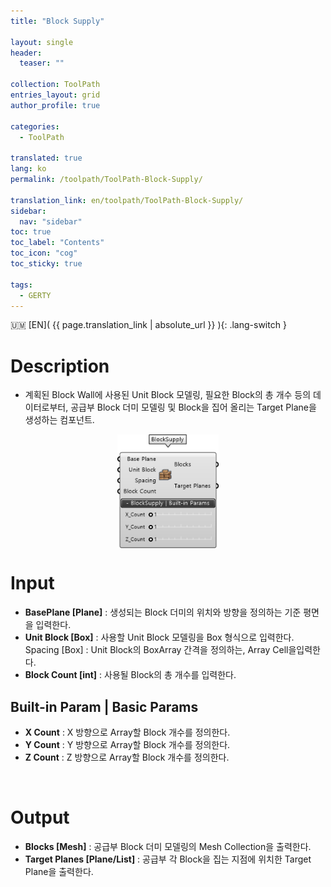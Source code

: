 ```yaml
---
title: "Block Supply"

layout: single
header:
  teaser: ""

collection: ToolPath
entries_layout: grid
author_profile: true

categories:
  - ToolPath

translated: true
lang: ko
permalink: /toolpath/ToolPath-Block-Supply/

translation_link: en/toolpath/ToolPath-Block-Supply/
sidebar:
  nav: "sidebar"
toc: true
toc_label: "Contents"
toc_icon: "cog"
toc_sticky: true

tags: 
  - GERTY
---
```


:us_outlying_islands: [EN]( {{ page.translation_link | absolute_url }} ){: .lang-switch }

# Description

* 계획된 Block Wall에 사용된 Unit Block 모델링, 필요한 Block의 총 개수 등의 데이터로부터, 공급부 Block 더미 모델링 및  Block을 집어 올리는 Target Plane을 생성하는 컴포넌트.


<p align="center"><img src="/assets/images/BlockSupply.png" align="center" width="32%"></p>

# Input

* **BasePlane [Plane]** : 생성되는 Block 더미의 위치와 방향을 정의하는 기준 평면을 입력한다.
* **Unit Block [Box]** : 사용할 Unit Block 모델링을 Box 형식으로 입력한다.
Spacing [Box] : Unit Block의 BoxArray 간격을 정의하는, Array Cell을입력한다.
* **Block Count [int]** : 사용될 Block의 총 개수를 입력한다.

## Built-in Param | Basic Params

* **X Count** : X 방향으로 Array할 Block 개수를 정의한다.
* **Y Count** : Y 방향으로 Array할 Block 개수를 정의한다.
* **Z Count** : Z 방향으로 Array할 Block 개수를 정의한다.

<br>

# Output

* **Blocks [Mesh]** : 공급부 Block 더미 모델링의 Mesh Collection을 출력한다.
* **Target Planes [Plane/List]** : 공급부 각 Block을 집는 지점에 위치한 Target Plane을 출력한다.